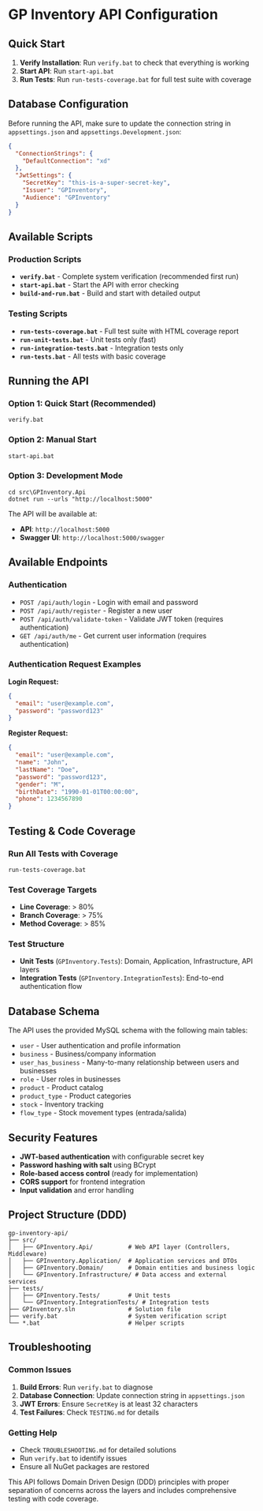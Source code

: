 # GP Inventory API Configuration

## Quick Start
1. **Verify Installation**: Run `verify.bat` to check that everything is working
2. **Start API**: Run `start-api.bat`
3. **Run Tests**: Run `run-tests-coverage.bat` for full test suite with coverage

## Database Configuration
Before running the API, make sure to update the connection string in `appsettings.json` and `appsettings.Development.json`:

```json
{
  "ConnectionStrings": {
    "DefaultConnection": "xd"
  },
  "JwtSettings": {
    "SecretKey": "this-is-a-super-secret-key",
    "Issuer": "GPInventory",
    "Audience": "GPInventory"
  }
}
```

## Available Scripts

### Production Scripts
- **`verify.bat`** - Complete system verification (recommended first run)
- **`start-api.bat`** - Start the API with error checking
- **`build-and-run.bat`** - Build and start with detailed output

### Testing Scripts
- **`run-tests-coverage.bat`** - Full test suite with HTML coverage report
- **`run-unit-tests.bat`** - Unit tests only (fast)
- **`run-integration-tests.bat`** - Integration tests only
- **`run-tests.bat`** - All tests with basic coverage

## Running the API

### Option 1: Quick Start (Recommended)
```batch
verify.bat
```

### Option 2: Manual Start
```batch
start-api.bat
```

### Option 3: Development Mode
```batch
cd src\GPInventory.Api
dotnet run --urls "http://localhost:5000"
```

The API will be available at:
- **API**: `http://localhost:5000`
- **Swagger UI**: `http://localhost:5000/swagger`

## Available Endpoints

### Authentication
- `POST /api/auth/login` - Login with email and password
- `POST /api/auth/register` - Register a new user  
- `POST /api/auth/validate-token` - Validate JWT token (requires authentication)
- `GET /api/auth/me` - Get current user information (requires authentication)

### Authentication Request Examples

**Login Request:**
```json
{
  "email": "user@example.com",
  "password": "password123"
}
```

**Register Request:**
```json
{
  "email": "user@example.com",
  "name": "John",
  "lastName": "Doe", 
  "password": "password123",
  "gender": "M",
  "birthDate": "1990-01-01T00:00:00",
  "phone": 1234567890
}
```

## Testing & Code Coverage

### Run All Tests with Coverage
```batch
run-tests-coverage.bat
```

### Test Coverage Targets
- **Line Coverage**: > 80%
- **Branch Coverage**: > 75% 
- **Method Coverage**: > 85%

### Test Structure
- **Unit Tests** (`GPInventory.Tests`): Domain, Application, Infrastructure, API layers
- **Integration Tests** (`GPInventory.IntegrationTests`): End-to-end authentication flow

## Database Schema
The API uses the provided MySQL schema with the following main tables:
- `user` - User authentication and profile information
- `business` - Business/company information  
- `user_has_business` - Many-to-many relationship between users and businesses
- `role` - User roles in businesses
- `product` - Product catalog
- `product_type` - Product categories
- `stock` - Inventory tracking
- `flow_type` - Stock movement types (entrada/salida)

## Security Features
- **JWT-based authentication** with configurable secret key
- **Password hashing with salt** using BCrypt
- **Role-based access control** (ready for implementation)
- **CORS support** for frontend integration
- **Input validation** and error handling

## Project Structure (DDD)
```
gp-inventory-api/
├── src/
│   ├── GPInventory.Api/          # Web API layer (Controllers, Middleware)
│   ├── GPInventory.Application/  # Application services and DTOs
│   ├── GPInventory.Domain/       # Domain entities and business logic
│   └── GPInventory.Infrastructure/ # Data access and external services
├── tests/
│   ├── GPInventory.Tests/        # Unit tests
│   └── GPInventory.IntegrationTests/ # Integration tests
├── GPInventory.sln               # Solution file
├── verify.bat                    # System verification script
└── *.bat                         # Helper scripts
```

## Troubleshooting

### Common Issues
1. **Build Errors**: Run `verify.bat` to diagnose
2. **Database Connection**: Update connection string in `appsettings.json`
3. **JWT Errors**: Ensure `SecretKey` is at least 32 characters
4. **Test Failures**: Check `TESTING.md` for details

### Getting Help
- Check `TROUBLESHOOTING.md` for detailed solutions
- Run `verify.bat` to identify issues
- Ensure all NuGet packages are restored

This API follows Domain Driven Design (DDD) principles with proper separation of concerns across the layers and includes comprehensive testing with code coverage.
